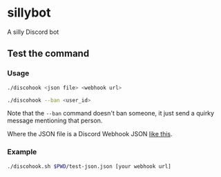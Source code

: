 # sillybot
A silly Discord bot

## Test the command

### Usage

```bash
./discohook <json file> <webhook url>
```

```bash
./discohook --ban <user_id>
```

Note that the `--ban` command doesn't ban someone, it just send a quirky message mentioning that person.

Where the JSON file is a Discord Webhook JSON [like this](https://gist.github.com/Birdie0/78ee79402a4301b1faf412ab5f1cdcf9).

### Example

```bash
./discohook.sh $PWD/test-json.json [your webhook url]
```
